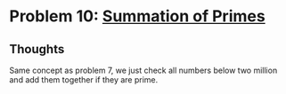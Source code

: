 # Problem 10: [Summation of Primes](https://projecteuler.net/problem=10)

## Thoughts
Same concept as problem 7, we just check all numbers below two million and add them together if they are prime.